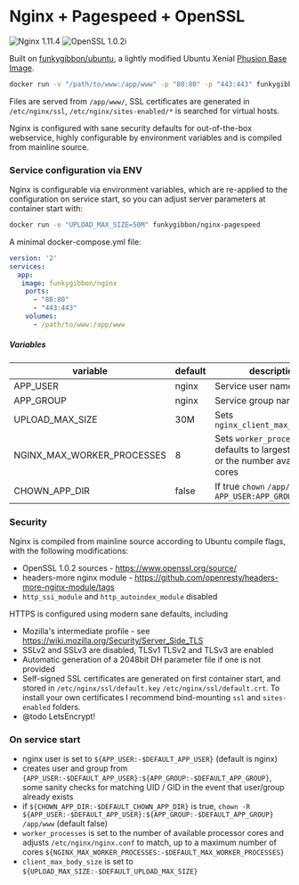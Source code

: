 # Nginx + Pagespeed + OpenSSL

![Nginx 1.11.4](https://img.shields.io/badge/nginx-1.11.4-brightgreen.svg) ![OpenSSL 1.0.2i](https://img.shields.io/badge/OpenSSL-1.0.2i-brightgreen.svg)


Built on [funkygibbon/ubuntu](https://registry.hub.docker.com/u/funkygibbon/ubuntu/), a lightly modified Ubuntu Xenial [Phusion Base Image](https://phusion.github.io/baseimage-docker/).


```bash
docker run -v "/path/to/www:/app/www" -p "80:80" -p "443:443" funkygibbon/nginx-pagespeed
```

Files are served from `/app/www/`, SSL certificates are generated in `/etc/nginx/ssl`, `/etc/nginx/sites-enabled/*` is searched for virtual hosts.

Nginx is configured with sane security defaults for out-of-the-box webservice, highly configurable by environment variables and is compiled from mainline source.

### Service configuration via ENV

Nginx is configurable via environment variables, which are re-applied to the configuration on service start, so you can adjust server parameters at container start with:

```bash
docker run -e "UPLOAD_MAX_SIZE=50M" funkygibbon/nginx-pagespeed
```

A minimal docker-compose.yml file:

```yml
version: '2'
services:
  app:
   image: funkygibbon/nginx
    ports:
      - "80:80"
      - "443:443"
    volumes:
      - /path/to/www:/app/www
```

##### Variables

variable | default | description
-------- | ------- | ---
APP_USER | nginx | Service user name
APP_GROUP | nginx | Service group name
UPLOAD_MAX_SIZE | 30M | Sets `nginx_client_max_body_size`
NGINX_MAX_WORKER_PROCESSES | 8 | Sets `worker_processes`, defaults to largest of eight, or the number available cores
CHOWN_APP_DIR | false | If true `chown` `/app/www` as `APP_USER:APP_GROUP`


### Security

Nginx is compiled from mainline source according to Ubuntu compile flags, with the following modifications:
- OpenSSL 1.0.2 sources - https://www.openssl.org/source/
- headers-more nginx module - https://github.com/openresty/headers-more-nginx-module/tags
- `http_ssi_module` and `http_autoindex_module` disabled

HTTPS is configured using modern sane defaults, including
- Mozilla's intermediate profile - see https://wiki.mozilla.org/Security/Server_Side_TLS
- SSLv2 and SSLv3 are disabled, TLSv1 TLSv2 and TLSv3 are enabled
- Automatic generation of a 2048bit DH parameter file if one is not provided
- Self-signed SSL certificates are generated on first container start, and stored in `/etc/nginx/ssl/default.key` `/etc/nginx/ssl/default.crt`.  To install your own certificates I recommend bind-mounting `ssl` and `sites-enabled` folders.
- @todo LetsEncrypt!

### On service start

- nginx user is set to `${APP_USER:-$DEFAULT_APP_USER}` (default is nginx)
- creates user and group from `{APP_USER:-$DEFAULT_APP_USER}:${APP_GROUP:-$DEFAULT_APP_GROUP}`, some sanity checks for matching UID / GID in the event that user/group already exists
- if `${CHOWN_APP_DIR:-$DEFAULT_CHOWN_APP_DIR}` is true, `chown -R ${APP_USER:-$DEFAULT_APP_USER}:${APP_GROUP:-$DEFAULT_APP_GROUP} /app/www`  (default false)
- `worker_processes` is set to the number of available processor cores and adjusts `/etc/nginx/nginx.conf` to match, up to a maximum number of cores `${NGINX_MAX_WORKER_PROCESSES:-$DEFAULT_MAX_WORKER_PROCESSES}`
- `client_max_body_size` is set to `${UPLOAD_MAX_SIZE:-$DEFAULT_UPLOAD_MAX_SIZE}`
